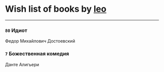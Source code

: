 # Wish list of books by [leo](https://plus.google.com/u/0/106915386474260202605/)
---

### `80` Идиот
Федор Михайлович Достоевский

### `7` Божественная комедия
Данте Алигьери

